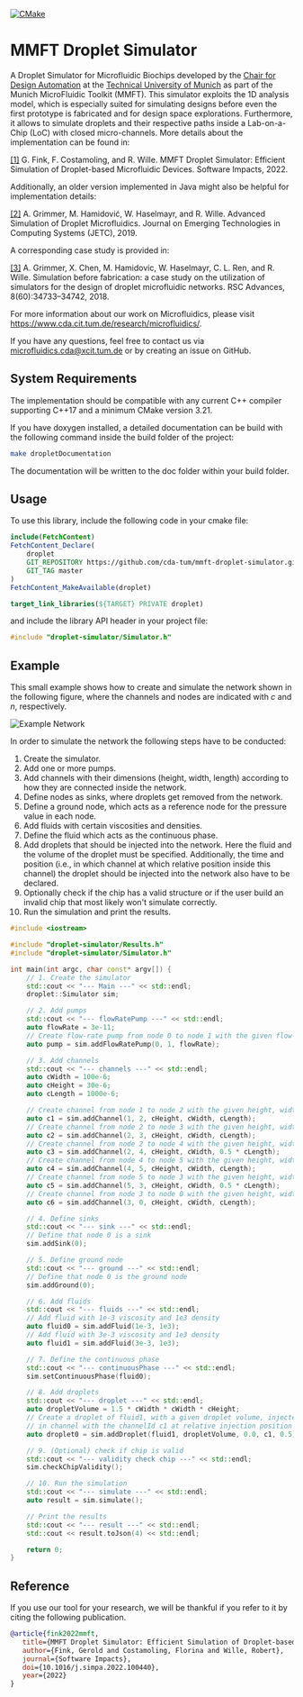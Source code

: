 [![CMake](https://github.com/micheltakken/mmft-droplet-simulator/actions/workflows/cmake.yml/badge.svg)](https://github.com/micheltakken/mmft-droplet-simulator/actions/workflows/cmake.yml)

# MMFT Droplet Simulator
A Droplet Simulator for Microfluidic Biochips developed by the [Chair for Design Automation](https://www.cda.cit.tum.de/) at the [Technical University of Munich](https://www.tum.de/) as part of the Munich MicroFluidic Toolkit (MMFT).
This simulator exploits the 1D analysis model, which is especially suited for simulating designs before even the first prototype is fabricated and for design space explorations. Furthermore, it allows to simulate droplets and their respective paths inside a Lab-on-a-Chip (LoC) with closed micro-channels.
More details about the implementation can be found in:

[[1]](https://doi.org/10.1016/j.simpa.2022.100440) G. Fink, F. Costamoling, and R. Wille. MMFT Droplet Simulator: Efficient Simulation of Droplet-based Microfluidic Devices. Software Impacts, 2022.

Additionally, an older version implemented in Java might also be helpful for implementation details:

[[2]](https://www.cda.cit.tum.de/files/eda/2019_jetc_advanced_simulation_droplet_microfluidics.pdf) A. Grimmer, M. Hamidović, W. Haselmayr, and R. Wille. Advanced Simulation of Droplet Microfluidics. Journal on Emerging Technologies in Computing Systems (JETC), 2019.

A corresponding case study is provided in:

[[3]](https://www.cda.cit.tum.de/files/eda/2018_rscadv_simulation_before_fabrication.pdf) A. Grimmer, X. Chen, M. Hamidovic, W. Haselmayr, C. L. Ren, and R. Wille. Simulation before fabrication: a case study on the utilization of simulators for the design of droplet microfluidic networks. RSC Advances, 8(60):34733–34742, 2018.

For more information about our work on Microfluidics, please visit https://www.cda.cit.tum.de/research/microfluidics/. 

If you have any questions, feel free to contact us via microfluidics.cda@xcit.tum.de or by creating an issue on GitHub. 

## System Requirements
The implementation should be compatible with any current C++ compiler supporting C++17 and a minimum CMake version 3.21. 

If you have doxygen installed, a detailed documentation can be build with the following command inside the build folder of the project: 
```bash 
make dropletDocumentation
```

The documentation will be written to the doc folder within your build folder.

## Usage
To use this library, include the following code in your cmake file: 
```cmake
include(FetchContent)
FetchContent_Declare(
    droplet
    GIT_REPOSITORY https://github.com/cda-tum/mmft-droplet-simulator.git
    GIT_TAG master
)
FetchContent_MakeAvailable(droplet)

target_link_libraries(${TARGET} PRIVATE droplet)
```
and include the library API header in your project file:
```cpp
#include "droplet-simulator/Simulator.h"
```

## Example
This small example shows how to create and simulate the network shown in the following figure, where the channels and nodes are indicated with *c* and *n*, respectively.

![Example Network](doc/images/exampleNetwork.png)

In order to simulate the network the following steps have to be conducted:
1. Create the simulator.
2. Add one or more pumps.
3. Add channels with their dimensions (height, width, length) according to how they are connected inside the network.
4. Define nodes as sinks, where droplets get removed from the network.
5. Define a ground node, which acts as a reference node for the pressure value in each node.
6. Add fluids with certain viscosities and densities.
7. Define the fluid which acts as the continuous phase.
8. Add droplets that should be injected into the network. Here the fluid and the volume of the droplet must be specified. Additionally, the time and position (i.e., in which channel at which relative position inside this channel) the droplet should be injected into the network also have to be declared.
9. Optionally check if the chip has a valid structure or if the user build an invalid chip that most likely won't simulate correctly.
10. Run the simulation and print the results.

```cpp
#include <iostream>

#include "droplet-simulator/Results.h"
#include "droplet-simulator/Simulator.h"

int main(int argc, char const* argv[]) {
    // 1. Create the simulator
    std::cout << "--- Main ---" << std::endl;
    droplet::Simulator sim;

    // 2. Add pumps
    std::cout << "--- flowRatePump ---" << std::endl;
    auto flowRate = 3e-11;
    // Create flow-rate pump from node 0 to node 1 with the given flow-rate
    auto pump = sim.addFlowRatePump(0, 1, flowRate);

    // 3. Add channels
    std::cout << "--- channels ---" << std::endl;
    auto cWidth = 100e-6;
    auto cHeight = 30e-6;
    auto cLength = 1000e-6;

    // Create channel from node 1 to node 2 with the given height, width, length
    auto c1 = sim.addChannel(1, 2, cHeight, cWidth, cLength);
    // Create channel from node 2 to node 3 with the given height, width, length
    auto c2 = sim.addChannel(2, 3, cHeight, cWidth, cLength);
    // Create channel from node 2 to node 4 with the given height, width, length
    auto c3 = sim.addChannel(2, 4, cHeight, cWidth, 0.5 * cLength);
    // Create channel from node 4 to node 5 with the given height, width, length
    auto c4 = sim.addChannel(4, 5, cHeight, cWidth, cLength);
    // Create channel from node 5 to node 3 with the given height, width, length
    auto c5 = sim.addChannel(5, 3, cHeight, cWidth, 0.5 * cLength);
    // Create channel from node 3 to node 0 with the given height, width, length
    auto c6 = sim.addChannel(3, 0, cHeight, cWidth, cLength);

    // 4. Define sinks
    std::cout << "--- sink ---" << std::endl;
    // Define that node 0 is a sink
    sim.addSink(0);

    // 5. Define ground node
    std::cout << "--- ground ---" << std::endl;
    // Define that node 0 is the ground node
    sim.addGround(0);

    // 6. Add fluids
    std::cout << "--- fluids ---" << std::endl;
    // Add fluid with 1e-3 viscosity and 1e3 density
    auto fluid0 = sim.addFluid(1e-3, 1e3);
    // Add fluid with 3e-3 viscosity and 1e3 density
    auto fluid1 = sim.addFluid(3e-3, 1e3);

    // 7. Define the continuous phase
    std::cout << "--- continuousPhase ---" << std::endl;
    sim.setContinuousPhase(fluid0);

    // 8. Add droplets
    std::cout << "--- droplet ---" << std::endl;
    auto dropletVolume = 1.5 * cWidth * cWidth * cHeight;
    // Create a droplet of fluid1, with a given droplet volume, injected at injectionTime 0.0
    // in channel with the channelId c1 at relative injection position 0.5
    auto droplet0 = sim.addDroplet(fluid1, dropletVolume, 0.0, c1, 0.5);

    // 9. (Optional) check if chip is valid
    std::cout << "--- validity check chip ---" << std::endl;
    sim.checkChipValidity();

    // 10. Run the simulation
    std::cout << "--- simulate ---" << std::endl;
    auto result = sim.simulate();

    // Print the results
    std::cout << "--- result ---" << std::endl;
    std::cout << result.toJson(4) << std::endl;

    return 0;
}
```

## Reference
If you use our tool for your research, we will be thankful if you refer to it by citing the following publication.

```bibtex
@article{fink2022mmft,
   title={MMFT Droplet Simulator: Efficient Simulation of Droplet-based Microfluidic Devices},
   author={Fink, Gerold and Costamoling, Florina and Wille, Robert},
   journal={Software Impacts},
   doi={10.1016/j.simpa.2022.100440},
   year={2022}
}
```